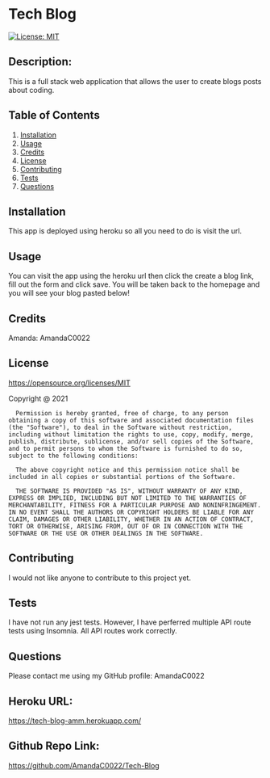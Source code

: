 # Tech Blog

[![License: MIT](https://img.shields.io/badge/License-MIT-yellow.svg)](https://opensource.org/licenses/MIT)

## Description: 
This is a full stack web application that allows the user to create blogs posts about coding. 

## Table of Contents 
1. [Installation](#installation)
2. [Usage](#usage)
3. [Credits](#credits)
4. [License](#license)
5. [Contributing](#contributing)
6. [Tests](#tests)
7. [Questions](#questions)

## Installation  
This app is deployed using heroku so all you need to do is visit the url.  

## Usage  
You can visit the app using the heroku url then click the create a blog link, fill out the form and click save. You will be taken back to the homepage and you will see your blog pasted below! 

## Credits 
Amanda: AmandaC0022

## License 
https://opensource.org/licenses/MIT

Copyright @ 2021

      Permission is hereby granted, free of charge, to any person obtaining a copy of this software and associated documentation files (the "Software"), to deal in the Software without restriction, including without limitation the rights to use, copy, modify, merge, publish, distribute, sublicense, and/or sell copies of the Software, and to permit persons to whom the Software is furnished to do so, subject to the following conditions:

      The above copyright notice and this permission notice shall be included in all copies or substantial portions of the Software.

      THE SOFTWARE IS PROVIDED "AS IS", WITHOUT WARRANTY OF ANY KIND, EXPRESS OR IMPLIED, INCLUDING BUT NOT LIMITED TO THE WARRANTIES OF MERCHANTABILITY, FITNESS FOR A PARTICULAR PURPOSE AND NONINFRINGEMENT. IN NO EVENT SHALL THE AUTHORS OR COPYRIGHT HOLDERS BE LIABLE FOR ANY CLAIM, DAMAGES OR OTHER LIABILITY, WHETHER IN AN ACTION OF CONTRACT, TORT OR OTHERWISE, ARISING FROM, OUT OF OR IN CONNECTION WITH THE SOFTWARE OR THE USE OR OTHER DEALINGS IN THE SOFTWARE.

## Contributing
I would not like anyone to contribute to this project yet. 

## Tests 
I have not run any jest tests. However, I have perferred multiple API route tests using Insomnia. All API routes work correctly. 

## Questions 
 
Please contact me using my GitHub profile: AmandaC0022

## Heroku URL: 
https://tech-blog-amm.herokuapp.com/

## Github Repo Link: 
https://github.com/AmandaC0022/Tech-Blog

